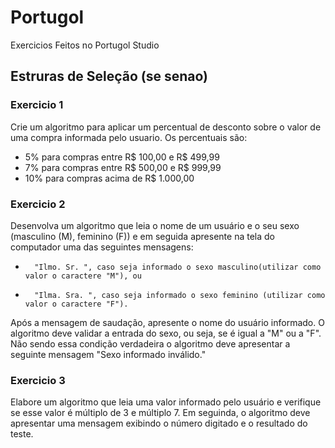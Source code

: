 # Portugol
Exercicios Feitos no Portugol Studio
## Estruras de Seleção (se senao)
### Exercicio 1
Crie um algoritmo para aplicar um percentual de desconto sobre o valor de uma compra informada pelo usuario.
Os percentuais são:

- 5% para compras entre R$ 100,00 e R$ 499,99
- 7% para compras entre R$ 500,00 e R$ 999,99
- 10% para compras acima de R$ 1.000,00</p>


### Exercicio 2
Desenvolva um algoritmo que leia o nome de um usuário e o seu sexo (masculino (M), feminino (F)) e em seguida	apresente na tela do computador uma das seguintes mensagens:
- 		"Ilmo. Sr. ", caso seja informado o sexo masculino(utilizar como valor o caractere "M"), ou
- 		"Ilma. Sra. ", caso seja informado o sexo feminino (utilizar como valor o caractere "F").

Após a mensagem de saudação, apresente o nome do usuário informado. O algoritmo deve validar a entrada do sexo, ou seja, se é igual a "M" ou a "F". Não sendo essa condição verdadeira o algoritmo deve apresentar a seguinte mensagem "Sexo informado inválido."   

### Exercicio 3

Elabore um algoritmo que leia uma valor informado pelo usuário e verifique se esse valor é múltiplo de 3 e múltiplo 7. Em seguinda, o algoritmo deve apresentar uma mensagem exibindo o número digitado e o resultado do teste.
